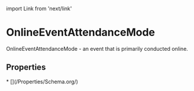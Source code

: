 import Link from 'next/link'

# OnlineEventAttendanceMode

OnlineEventAttendanceMode - an event that is primarily conducted online.

## Properties

<Grid>
* [](/Properties/Schema.org/)

</Grid>

